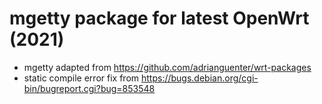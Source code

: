 # mgetty package for latest OpenWrt (2021)

- mgetty adapted from https://github.com/adrianguenter/wrt-packages
- static compile error fix from https://bugs.debian.org/cgi-bin/bugreport.cgi?bug=853548
